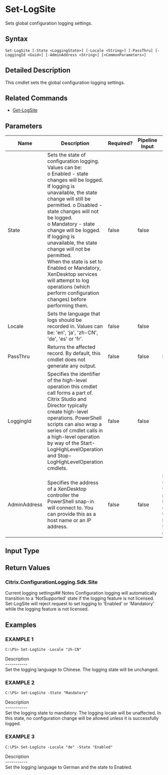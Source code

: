 ﻿# Set-LogSite

   Sets global configuration logging settings.

## Syntax
```
Set-LogSite [-State <LoggingState>] [-Locale <String>] [-PassThru] [-LoggingId <Guid>] [-AdminAddress <String>] [<CommonParameters>]
```

## Detailed Description
   This cmdlet sets the global configuration logging settings.

## Related Commands
  * [Get-LogSite](Get-LogSite/)
## Parameters

| Name   | Description | Required? | Pipeline Input | Default Value |
| --- | --- | --- | --- | --- |
| State | Sets the state of configuration logging. Values can be:<br>o Enabled - state changes will be logged. If logging is unavailable, the state change will still be permitted. o Disabled - state changes will not be logged.<br>o Mandatory - state change will be logged. If logging is unavailable, the state change will not be permitted.<br>When the state is set to Enabled or Mandatory, XenDesktop services will attempt to log operations (which perform configuration changes) before performing them. | false | false |  |
| Locale | Sets the language that logs should be recorded in. Values can be: 'en', 'ja', 'zh-CN', 'de', 'es' or 'fr'. | false | false |  |
| PassThru | Returns the affected record. By default, this cmdlet does not generate any output. | false | false | False |
| LoggingId | Specifies the identifier of the high-level operation this cmdlet call forms a part of. Citrix Studio and Director typically create high-level operations. PowerShell scripts can also wrap a series of cmdlet calls in a high-level operation by way of the Start-LogHighLevelOperation and Stop-LogHighLevelOperation cmdlets. | false | false |  |
| AdminAddress | Specifies the address of a XenDesktop controller the PowerShell snap-in will connect to. You can provide this as a host name or an IP address. | false | false | Localhost. Once a value is provided by any cmdlet, this value becomes the default. |

## Input Type
### 
   
## Return Values
### Citrix.ConfigurationLogging.Sdk.Site
   Current logging settings## Notes
   Configuration logging will automatically transition to a 'NotSupported' state if the logging feature is not licensed. Set-LogSite will reject request to set logging to 'Enabled' or 'Mandatory' while the logging feature is not licensed.
## Examples

### EXAMPLE 1
```
C:\PS> Set-LogSite -Locale "zh-CN"
```
   Description<br>-----------<br>Set the logging language to Chinese. The logging state will be unchanged.
### EXAMPLE 2
```
C:\PS> Set-LogSite -State "Mandatory"
```
   Description<br>-----------<br>Set the logging state to mandatory. The logging locale will be unaffected. In this state, no configuration change will be allowed unless it is successfully logged.
### EXAMPLE 3
```
C:\PS> Set-LogSite -Locale "de" -State "Enabled"
```
   Description<br>-----------<br>Set the logging language to German and the state to Enabled.
